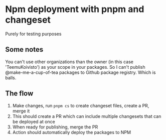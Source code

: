 # Npm deployment with pnpm and changeset

Purely for testing purposes

## Some notes

You can't use other organizations than the owner (in this case 'TeemuKoivisto') as your scope in your packages. So I can't publish @make-me-a-cup-of-tea packages to Github package registry. Which is balls.

## The flow

1. Make changes, run `pnpm cs` to create changeset files, create a PR, merge it
2. This should create a PR which can include multiple changesets that can be deployed at once
3. When ready for publishing, merge the PR
4. Action should automatically deploy the packages to NPM